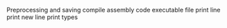 Preprocessing and saving
compile
assembly code
executable file
print line
print new line
print types
